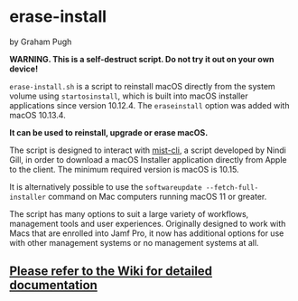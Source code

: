# erase-install

by Graham Pugh

**WARNING. This is a self-destruct script. Do not try it out on your own device!**

`erase-install.sh` is a script to reinstall macOS directly from the system volume using `startosinstall`, which is built into macOS installer applications since version 10.12.4. The `eraseinstall` option was added with macOS 10.13.4.

**It can be used to reinstall, upgrade or erase macOS.**

The script is designed to interact with [mist-cli](https://github.com/ninxsoft/mist-cli), a script developed by Nindi Gill, in order to download a macOS Installer application directly from Apple to the client. The minimum required version is macOS is 10.15.

It is alternatively possible to use the `softwareupdate --fetch-full-installer` command on Mac computers running macOS 11 or greater.

The script has many options to suit a large variety of workflows, management tools and user experiences. Originally designed to work with Macs that are enrolled into Jamf Pro, it now has additional options for use with other management systems or no management systems at all.

## [Please refer to the Wiki for detailed documentation](https://github.com/grahampugh/erase-install/wiki)
